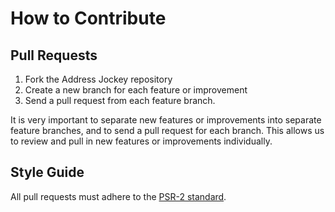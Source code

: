 # How to Contribute

## Pull Requests

1. Fork the Address Jockey repository
2. Create a new branch for each feature or improvement
3. Send a pull request from each feature branch.

It is very important to separate new features or improvements into separate feature branches, and to send a
pull request for each branch. This allows us to review and pull in new features or improvements individually.

## Style Guide

All pull requests must adhere to the [PSR-2 standard](https://github.com/php-fig/fig-standards/blob/master/accepted/PSR-2-coding-style-guide.md).

